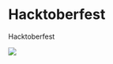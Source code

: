 # Hacktoberfest
Hacktoberfest


<a href="http://thecatapi.com"><img src="http://thecatapi.com/api/images/get?format=src&type=gif"></a>